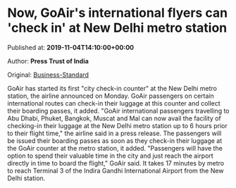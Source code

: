
# Now, GoAir's international flyers can 'check in' at New Delhi metro station

Published at: **2019-11-04T14:10:00+00:00**

Author: **Press Trust of India**

Original: [Business-Standard](https://www.business-standard.com/article/pti-stories/goair-starts-operating-its-first-city-check-in-counter-at-new-delhi-metro-station-119110401346_1.html)

GoAir has started its first "city check-in counter" at the New Delhi metro station, the airline announced on Monday. GoAir passengers on certain international routes can check-in their luggage at this counter and collect their boarding passes, it added.
"GoAir international passengers travelling to Abu Dhabi, Phuket, Bangkok, Muscat and Mal can now avail the facility of checking-in their luggage at the New Delhi metro station up to 6 hours prior to their flight time," the airline said in a press release.
The passengers will be issued their boarding passes as soon as they check-in their luggage at the GoAir counter at the metro station, it added.
"Passengers will have the option to spend their valuable time in the city and just reach the airport directly in time to board the flight," GoAir said.
It takes 17 minutes by metro to reach Terminal 3 of the Indira Gandhi International Airport from the New Delhi station.
